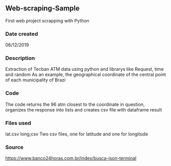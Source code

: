 ## Web-scraping-Sample
First web project scrapping with Python

### Date created
06/12/2019

### Description
Extraction of Tecban ATM data using python and librarys like Request, time and random
As an example, the geographical coordinate of the central point of each municipality of Brazi

### Code
The code returns the 96 atm closest to the coordinate in question, organizes the response into lists and creates csv file with dataframe result

### Files used
lat.csv
long;csv
Two csv files, one for latitude and one for longitude

### Source
https://www.banco24horas.com.br/index/busca-json-terminal
